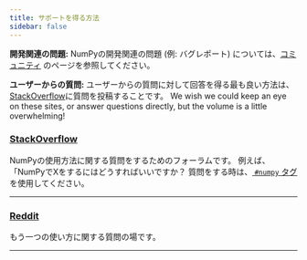 ```yaml
---
title: サポートを得る方法
sidebar: false
---
```


**開発関連の問題:** NumPyの開発関連の問題 (例: バグレポート) については、[コミュニティ](/community) のページを参照してください。

**ユーザーからの質問:** ユーザーからの質問に対して回答を得る最も良い方法は、[StackOverflow](http://stackoverflow.com/questions/tagged/numpy)に質問を投稿することです。 We wish we could keep an eye on these sites, or answer questions directly, but the volume is a little overwhelming!

### [StackOverflow](http://stackoverflow.com/questions/tagged/numpy)

NumPyの使用方法に関する質問をするためのフォーラムです。 例えば、「NumPyでXをするにはどうすればいいですか？ 質問をする時は、[ `#numpy` タグ](https://stackoverflow.com/help/tagging) を使用してください。

***

### [Reddit](https://www.reddit.com/r/Numpy/)

もう一つの使い方に関する質問の場です。

***
